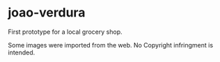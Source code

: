 # joao-verdura
First prototype for a local grocery shop.

Some images were imported from the web. No Copyright infringment is intended.
